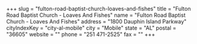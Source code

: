 +++
slug = "fulton-road-baptist-church-loaves-and-fishes"
title = "Fulton Road Baptist Church - Loaves And Fishes"
name = "Fulton Road Baptist Church - Loaves And Fishes"
address = "1800 Dauphin Island Parkway"
cityIndexKey = "city-al-mobile"
city = "Mobile"
state = "AL"
postal = "36605"
website = ""
phone = "251 471-2525"
fax = ""
+++
